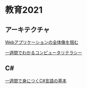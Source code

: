 # 教育2021

## アーキテクチャ

[Webアプリケーションの全体像を掴む](https://qiita.com/tamago3keran/items/f470593926458b7ef52a)

[一週間でわかるコンピュータリテラシー](http://sevendays-study.com/computer-literacy/index.html)

## C#

[一週間で身につくC#言語の基本](http://csharp.sevendays-study.com/index.html)




